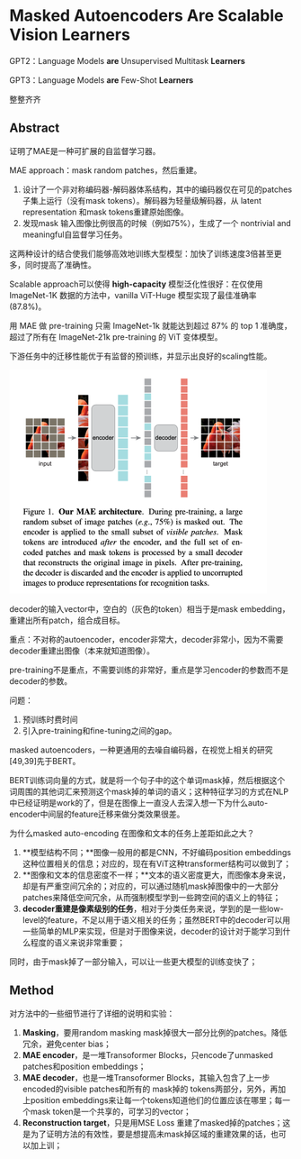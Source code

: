 # Masked Autoencoders Are Scalable Vision Learners

GPT2：Language Models **are** Unsupervised Multitask **Learners**

GPT3：Language Models **are** Few-Shot **Learners**

整整齐齐

## Abstract

证明了MAE是一种可扩展的自监督学习器。

MAE approach：mask random patches，然后重建。

1. 设计了一个非对称编码器-解码器体系结构，其中的编码器仅在可见的patches子集上运行（没有mask tokens）。解码器为轻量级解码器，从 latent representation 和mask tokens重建原始图像。
2. 发现mask 输入图像比例很高的时候（例如75%），生成了一个 nontrivial and meaningful自监督学习任务。

这两种设计的结合使我们能够高效地训练大型模型：加快了训练速度3倍甚至更多，同时提高了准确性。

Scalable approach可以使得 **high-capacity** 模型泛化性很好：在仅使用 ImageNet-1K 数据的方法中，vanilla ViT-Huge 模型实现了最佳准确率 (87.8%)。

用 MAE 做 pre-training 只需 ImageNet-1k 就能达到超过 87% 的 top 1 准确度，超过了所有在 ImageNet-21k pre-training 的 ViT 变体模型。

下游任务中的迁移性能优于有监督的预训练，并显示出良好的scaling性能。

<img src="assets/image-20211119165403221.png" alt="image-20211119165403221" style="zoom:50%;" />

decoder的输入vector中，空白的（灰色的token）相当于是mask embedding，重建出所有patch，组合成目标。

重点：不对称的autoencoder，encoder非常大，decoder非常小，因为不需要decoder重建出图像（本来就知道图像）。

pre-training不是重点，不需要训练的非常好，重点是学习encoder的参数而不是decoder的参数。

问题：

1. 预训练时费时间
2. 引入pre-training和fine-tuning之间的gap。

masked autoencoders，一种更通用的去噪自编码器，在视觉上相关的研究[49,39]先于BERT。

BERT训练词向量的方式，就是将一个句子中的这个单词mask掉，然后根据这个词周围的其他词汇来预测这个mask掉的单词的语义；这种特征学习的方式在NLP中已经证明是work的了，但是在图像上一直没人去深入想一下为什么auto-encoder中间层的feature迁移来做分类效果很差。

为什么masked auto-encoding 在图像和文本的任务上差距如此之大？

1. **模型结构不同；**图像一般用的都是CNN，不好编码position embeddings这种位置相关的信息；对应的，现在有ViT这种transformer结构可以做到了；
2. **图像和文本的信息密度不一样；**文本的语义密度更大，而图像本身来说，却是有严重空间冗余的；对应的，可以通过随机mask掉图像中的一大部分patches来降低空间冗余，从而强制模型学到一些跨空间的语义上的特征；
3. **decoder重建是像素级别的任务**，相对于分类任务来说，学到的是一些low-level的feature，不足以用于语义相关的任务；虽然BERT中的decoder可以用一些简单的MLP来实现，但是对于图像来说，decoder的设计对于能学习到什么程度的语义来说非常重要；

同时，由于mask掉了一部分输入，可以让一些更大模型的训练变快了；

## Method

对方法中的一些细节进行了详细的说明和实验：

1. **Masking**，要用random masking mask掉很大一部分比例的patches。降低冗余，避免center bias；
2. **MAE encoder**，是一堆Transoformer Blocks，只encode了unmasked patches和position embeddings；
3. **MAE decoder**，也是一堆Transoformer Blocks，其输入包含了上一步encoded的visible patches和所有的 mask掉的 tokens两部分，另外，再加上position embeddings来让每一个tokens知道他们的位置应该在哪里；每一个mask token是一个共享的，可学习的vector；
4. **Reconstruction target**，只是用MSE Loss 重建了masked掉的patches；这是为了证明方法的有效性，要是想提高未mask掉区域的重建效果的话，也可以加上训；



